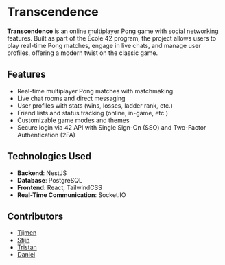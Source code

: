 # Transcendence

**Transcendence** is an online multiplayer Pong game with social networking features. Built as part of the École 42 program, the project allows users to play real-time Pong matches, engage in live chats, and manage user profiles, offering a modern twist on the classic game.

## Features
- Real-time multiplayer Pong matches with matchmaking
- Live chat rooms and direct messaging
- User profiles with stats (wins, losses, ladder rank, etc.)
- Friend lists and status tracking (online, in-game, etc.)
- Customizable game modes and themes
- Secure login via 42 API with Single Sign-On (SSO) and Two-Factor Authentication (2FA)

## Technologies Used
- **Backend**: NestJS
- **Database**: PostgreSQL
- **Frontend**: React, TailwindCSS
- **Real-Time Communication**: Socket.IO

## Contributors
- [Tijmen](https://github.com/tde-brui)
- [Stijn](https://github.com/StijnScheltinga)
- [Tristan](https://github.com/TRSTN4)
- [Daniel](https://github.com/dvan-kle)
